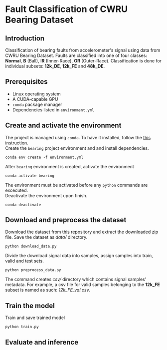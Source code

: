 # Fault Classification of CWRU Bearing Dataset
## Introduction
Classification of bearing faults from accelerometer's signal using data from CWRU Bearing Dataset. Faults are classified into one of four classes: **Normal**, **B** (Ball), **IR** (Inner-Race), **OR** (Outer-Race). Classification is done for individual subsets: **12k_DE**, **12k_FE** and **48k_DE**.
## Prerequisites
- Linux operating system
- A CUDA-capable GPU
- ```conda``` package manager
- Dependencies listed in ```environment.yml```
## Create and activate the environment
The project is managed using ```conda```. To have it installed, follow the [this](https://docs.conda.io/projects/miniconda/en/latest/) instruction. \
Create the ```bearing``` project environment and and install dependencies.
```
conda env create -f environment.yml
```
After ```bearing``` environment is created, activate the environment
```
conda activate bearing
```
The environment must be activated before any ```python``` commands are excecuted. \
Deactivate the environment upon finish.
```
conda deactivate
```
## Download and preprocess the dataset
Download the dataset from [this](https://github.com/XiongMeijing/CWRU-1) repository and extract the downloaded zip file. Save the dataset as *data/* directory.

```
python download_data.py
```
Divide the download signal data into samples, assign samples into train, valid and test sets.
```
python preprocess_data.py
```
The command creates *csv/* directory which contains signal samples' metadata. For example, a csv file for valid samples belonging to the **12k_FE** subset is named as such: *12k_FE_val.csv*.
## Train the model
Train and save trained model
```
python train.py
```
## Evaluate and inference